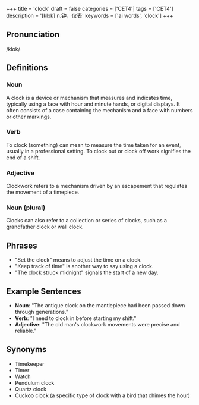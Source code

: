 +++
title = 'clock'
draft = false
categories = ['CET4']
tags = ['CET4']
description = '[klɔk] n.钟，仪表'
keywords = ['ai words', 'clock']
+++

## Pronunciation
/klok/

## Definitions
### Noun
A clock is a device or mechanism that measures and indicates time, typically using a face with hour and minute hands, or digital displays. It often consists of a case containing the mechanism and a face with numbers or other markings.

### Verb
To clock (something) can mean to measure the time taken for an event, usually in a professional setting. To clock out or clock off work signifies the end of a shift.

### Adjective
Clockwork refers to a mechanism driven by an escapement that regulates the movement of a timepiece.

### Noun (plural)
Clocks can also refer to a collection or series of clocks, such as a grandfather clock or wall clock.

## Phrases
- "Set the clock" means to adjust the time on a clock.
- "Keep track of time" is another way to say using a clock.
- "The clock struck midnight" signals the start of a new day.

## Example Sentences
- **Noun**: "The antique clock on the mantlepiece had been passed down through generations."
- **Verb**: "I need to clock in before starting my shift."
- **Adjective**: "The old man's clockwork movements were precise and reliable."

## Synonyms
- Timekeeper
- Timer
- Watch
- Pendulum clock
- Quartz clock
- Cuckoo clock (a specific type of clock with a bird that chimes the hour)
